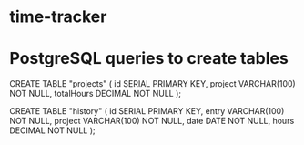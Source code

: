 # time-tracker

# PostgreSQL queries to create tables
CREATE TABLE "projects" (
	id SERIAL PRIMARY KEY,
	project VARCHAR(100) NOT NULL,
	totalHours DECIMAL NOT NULL
);

CREATE TABLE "history" (
	id SERIAL PRIMARY KEY,
	entry VARCHAR(100) NOT NULL,
	project VARCHAR(100) NOT NULL,
	date DATE NOT NULL,
	hours DECIMAL NOT NULL
);